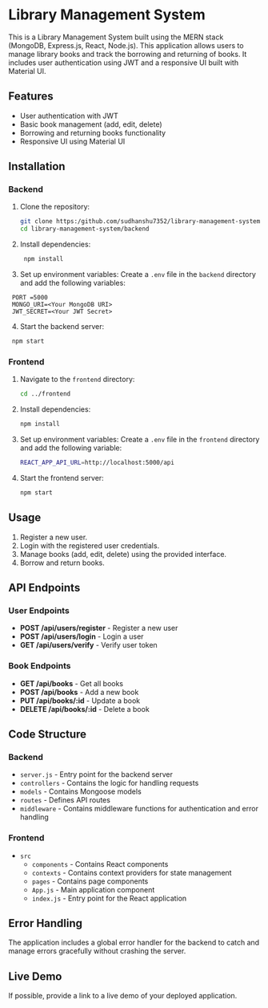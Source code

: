 # Library Management System

This is a Library Management System built using the MERN stack (MongoDB, Express.js, React, Node.js). This application allows users to manage library books and track the borrowing and returning of books. It includes user authentication using JWT and a responsive UI built with Material UI.

## Features

- User authentication with JWT
- Basic book management (add, edit, delete)
- Borrowing and returning books functionality
- Responsive UI using Material UI

## Installation

### Backend

1. Clone the repository:
   ```sh
   git clone https:/github.com/sudhanshu7352/library-management-system.git
   cd library-management-system/backend
   ```

2. Install dependencies:
   ```sh
    npm install
    ```

3. Set up environment variables:
   Create a `.env` file in the `backend` directory and add the following variables:
  ```env
   PORT =5000
   MONGO_URI=<Your MongoDB URI>
   JWT_SECRET=<Your JWT Secret>
   ```

4. Start the backend server:
  ```sh
   npm start
   ```

### Frontend

1. Navigate to the `frontend` directory:
   ```sh
   cd ../frontend
   ```

2. Install dependencies:
   ```sh
   npm install
   ```

3. Set up environment variables:
   Create a `.env` file in the `frontend` directory and add the following variable:
   ```sh
   REACT_APP_API_URL=http://localhost:5000/api
   ```

4. Start the frontend server:
   ```sh
   npm start
   ```

## Usage

1. Register a new user.
2. Login with the registered user credentials.
3. Manage books (add, edit, delete) using the provided interface.
4. Borrow and return books.

## API Endpoints

### User Endpoints

- **POST /api/users/register** - Register a new user
- **POST /api/users/login** - Login a user
- **GET /api/users/verify** - Verify user token

### Book Endpoints

- **GET /api/books** - Get all books
- **POST /api/books** - Add a new book
- **PUT /api/books/:id** - Update a book
- **DELETE /api/books/:id** - Delete a book

## Code Structure

### Backend

- `server.js` - Entry point for the backend server
- `controllers` - Contains the logic for handling requests
- `models` - Contains Mongoose models
- `routes` - Defines API routes
- `middleware` - Contains middleware functions for authentication and error handling

### Frontend

- `src`
  - `components` - Contains React components
  - `contexts` - Contains context providers for state management
  - `pages` - Contains page components
  - `App.js` - Main application component
  - `index.js` - Entry point for the React application

## Error Handling

The application includes a global error handler for the backend to catch and manage errors gracefully without crashing the server.

## Live Demo

If possible, provide a link to a live demo of your deployed application.
